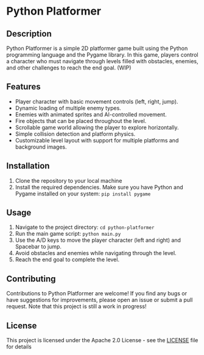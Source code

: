 # Python Platformer

## Description
Python Platformer is a simple 2D platformer game built using the Python programming language and the Pygame library. In this game, players control a character who must navigate through levels filled with obstacles, enemies, and other challenges to reach the end goal. (WIP)

## Features
- Player character with basic movement controls (left, right, jump).
- Dynamic loading of multiple enemy types.
- Enemies with animated sprites and AI-controlled movement.
- Fire objects that can be placed throughout the level.
- Scrollable game world allowing the player to explore horizontally.
- Simple collision detection and platform physics.
- Customizable level layout with support for multiple platforms and background images.

## Installation
1. Clone the repository to your local machine
2. Install the required dependencies. Make sure you have Python and Pygame installed on your system: `pip install pygame`

## Usage
1. Navigate to the project directory: `cd python-platformer`
2. Run the main game script: `python main.py`
3. Use the A/D keys to move the player character (left and right) and Spacebar to jump.
4. Avoid obstacles and enemies while navigating through the level.
5. Reach the end goal to complete the level.

## Contributing
Contributions to Python Platformer are welcome! If you find any bugs or have suggestions for improvements, please open an issue or submit a pull request. Note that this project is still a work in progress!

## License
This project is licensed under the Apache 2.0 License - see the [LICENSE](LICENSE) file for details
